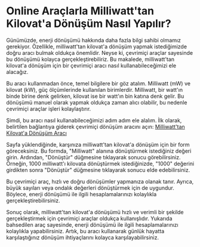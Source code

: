 Online Araçlarla Milliwatt'tan Kilovat'a Dönüşüm Nasıl Yapılır?
===============================================================

Günümüzde, enerji dönüşümü hakkında daha fazla bilgi sahibi olmamız gerekiyor. Özellikle, milliwatt'tan kilovat'a dönüşüm yapmak istediğimizde doğru aracı bulmak oldukça önemlidir. Neyse ki, çevrimiçi araçlar sayesinde bu dönüşümü kolayca gerçekleştirebiliriz. Bu makalede, milliwatt'tan kilovat'a dönüşüm için bir çevrimiçi aracı nasıl kullanabileceğimizi ele alacağız.

Bu aracı kullanmadan önce, temel bilgilere bir göz atalım. Milliwatt (mW) ve kilovat (kW), güç ölçümlerinde kullanılan birimlerdir. Milliwatt, bir watt'ın binde birine denk gelirken, kilovat ise bir watt'ın bin katına denk gelir. Bu dönüşümü manuel olarak yapmak oldukça zaman alıcı olabilir, bu nedenle çevrimiçi araçlar işleri kolaylaştırır.

Şimdi, bu aracı nasıl kullanabileceğimizi adım adım ele alalım. İlk olarak, belirtilen bağlantıya giderek çevrimiçi dönüşüm aracını açın: [Milliwatt'tan Kilovat'a Dönüşüm Aracı](https://www.onlinecalculatorsfree.com/tr/convert/milliwatts-to-kilowatts.html)

Sayfa yüklendiğinde, karşınıza milliwatt'tan kilovat'a dönüşüm için bir form göreceksiniz. Bu formda, "Milliwatt" alanına dönüştürmek istediğiniz değeri girin. Ardından, "Dönüştür" düğmesine tıklayarak sonucu görebilirsiniz. Örneğin, 1000 milliwatt'ı kilovata dönüştürmek istediğinizde, "1000" değerini girdikten sonra "Dönüştür" düğmesine tıklayarak sonucu elde edebilirsiniz.

Bu çevrimiçi araç, hızlı ve doğru dönüşümler yapmanıza olanak tanır. Ayrıca, büyük sayıları veya ondalık değerleri dönüştürmek için de uygundur. Böylece, enerji dönüşümü ile ilgili hesaplamalarınızı kolaylıkla gerçekleştirebilirsiniz.

Sonuç olarak, milliwatt'tan kilovat'a dönüşümü hızlı ve verimli bir şekilde gerçekleştirmek için çevrimiçi araçlar oldukça kullanışlıdır. Yukarıda bahsedilen araç sayesinde, enerji dönüşümü ile ilgili hesaplamalarınızı kolaylıkla yapabilirsiniz. Artık, bu aracı kullanarak günlük hayatta karşılaştığınız dönüşüm ihtiyaçlarını kolayca karşılayabilirsiniz.